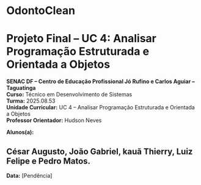 # OdontoClean
# Projeto Final – UC 4: Analisar Programação Estruturada e Orientada a Objetos

**SENAC DF – Centro de Educação Profissional Jó Rufino e Carlos Aguiar – Taguatinga**  
**Curso:** Técnico em Desenvolvimento de Sistemas  
**Turma:** 2025.08.53  
**Unidade Curricular:** UC 4 – Analisar Programação Estruturada e Orientada a Objetos  
**Professor Orientador:** Hudson Neves  

**Alunos(a):** <h2>César Augusto, João Gabriel, kauã Thierry, Luiz Felipe e Pedro Matos.</h2>
**Data:** [Pendência]
